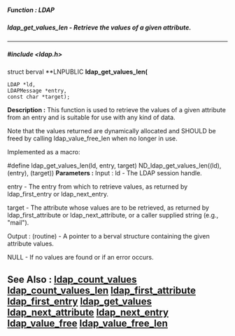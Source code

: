 ##### Function : LDAP
##### ldap_get_values_len - Retrieve the values of a given attribute.
---
##### #include <ldap.h>
struct berval **LNPUBLIC **ldap_get_values_len(**

	LDAP *ld,
	LDAPMessage *entry,
	const char *target);
**Description :**
This function is used to retrieve the values of a given attribute from an entry 
and is suitable for use with any kind of data.

Note that the values returned are dynamically allocated and SHOULD be freed by 
calling ldap_value_free_len when no longer in use.

Implemented as a macro:

#define ldap_get_values_len(ld, entry, target) ND_ldap_get_values_len((ld), 
(entry), (target))
**Parameters :**
Input :
ld  -  The LDAP session handle.

entry  -  The entry from which to retrieve values, as returned by ldap_first_entry or ldap_next_entry.

target  -  The attribute whose values are to be retrieved, as returned by ldap_first_attribute or ldap_next_attribute, or a caller supplied string (e.g., "mail").

Output :
(routine)  -  A pointer to a berval structure containing the given attribute values.

NULL - If no values are found or if an error occurs.


**See Also :**
[ldap_count_values](D:/md_files/ldap_count_values.md)
[ldap_count_values_len](D:/md_files/ldap_count_values_len.md)
[ldap_first_attribute](D:/md_files/ldap_first_attribute.md)
[ldap_first_entry](D:/md_files/ldap_first_entry.md)
[ldap_get_values](D:/md_files/ldap_get_values.md)
[ldap_next_attribute](D:/md_files/ldap_next_attribute.md)
[ldap_next_entry](D:/md_files/ldap_next_entry.md)
[ldap_value_free](D:/md_files/ldap_value_free.md)
[ldap_value_free_len](D:/md_files/ldap_value_free_len.md)
---
